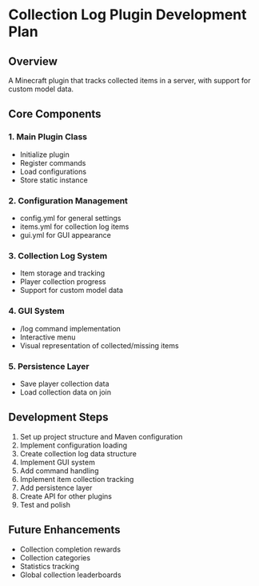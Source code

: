 
# Collection Log Plugin Development Plan

## Overview
A Minecraft plugin that tracks collected items in a server, with support for custom model data.

## Core Components

### 1. Main Plugin Class
- Initialize plugin
- Register commands
- Load configurations
- Store static instance

### 2. Configuration Management
- config.yml for general settings
- items.yml for collection log items
- gui.yml for GUI appearance

### 3. Collection Log System
- Item storage and tracking
- Player collection progress
- Support for custom model data

### 4. GUI System
- /log command implementation
- Interactive menu
- Visual representation of collected/missing items

### 5. Persistence Layer
- Save player collection data
- Load collection data on join

## Development Steps

1. Set up project structure and Maven configuration
2. Implement configuration loading
3. Create collection log data structure
4. Implement GUI system
5. Add command handling
6. Implement item collection tracking
7. Add persistence layer
8. Create API for other plugins
9. Test and polish

## Future Enhancements
- Collection completion rewards
- Collection categories
- Statistics tracking
- Global collection leaderboards
